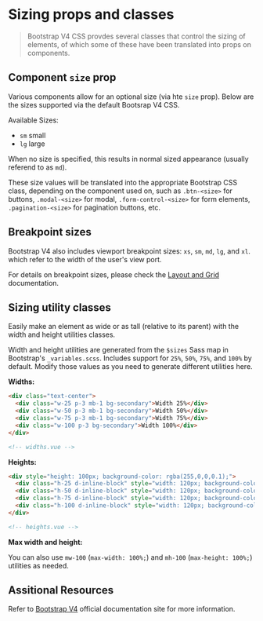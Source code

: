 # Sizing props and classes

> Bootstrap V4 CSS provdes several classes that control the sizing of elements,
of which some of these have been translated into props on components.


## Component `size` prop
Various components allow for an optional size (via hte `size` prop). Below are the
sizes supported via the default Bootsrap V4 CSS.

Available Sizes:

* `sm` small
* `lg` large

When no size is specified, this results in normal sized appearance (usually
referend to as `md`).

These size values will be translated into the appropriate Bootstrap CSS class,
depending on the component used on, such as `.btn-<size>` for buttons, `.modal-<size>`
for modal, `.form-control-<size>` for form elements, `.pagination-<size>` for
pagination buttons, etc.

## Breakpoint sizes
Bootstrap V4 also includes viewport breakpoint sizes: `xs`, `sm`, `md`, `lg`,
and `xl`. which refer to the width of the user's view port.

For details on breakpoint sizes, please check the [Layout and Grid](/docs/layout/)
documentation.

## Sizing utility classes
Easily make an element as wide or as tall (relative to its parent) with the width
and height utilities classes.

Width and height utilities are generated from the `$sizes` Sass map in Bootstrap's
`_variables.scss`. Includes support for `25%`, `50%`, `75%`, and `100%` by default.
Modify those values as you need to generate different utilities here.

**Widths:**
```html
<div class="text-center">
  <div class="w-25 p-3 mb-1 bg-secondary">Width 25%</div>
  <div class="w-50 p-3 mb-1 bg-secondary">Width 50%</div>
  <div class="w-75 p-3 mb-1 bg-secondary">Width 75%</div>
  <div class="w-100 p-3 bg-secondary">Width 100%</div>
</div>

<!-- widths.vue -->
```

**Heights:**
```html
<div style="height: 100px; background-color: rgba(255,0,0,0.1);">
  <div class="h-25 d-inline-block" style="width: 120px; background-color: rgba(0,0,255,.1)">Height 25%</div>
  <div class="h-50 d-inline-block" style="width: 120px; background-color: rgba(0,0,255,.1)">Height 50%</div>
  <div class="h-75 d-inline-block" style="width: 120px; background-color: rgba(0,0,255,.1)">Height 75%</div>
  <div class="h-100 d-inline-block" style="width: 120px; background-color: rgba(0,0,255,.1)">Height 100%</div>
</div>

<!-- heights.vue -->
```

**Max width and height:**

You can also use `mw-100` (`max-width: 100%;`) and `mh-100` (`max-height: 100%;`) utilities as needed.

## Assitional Resources
Refer to [Bootstrap V4](http://getbootstrap.com/) official documentation site for more information.
